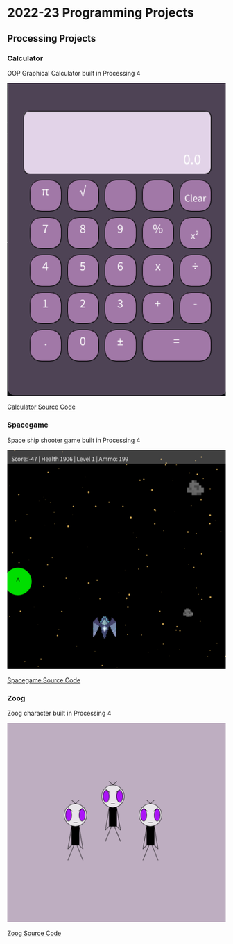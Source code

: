 # 2022-23 Programming Projects

## Processing Projects

### Calculator

OOP Graphical Calculator built in Processing 4

![Running Calculator](https://github.com/Bri0Bri/programming-portfolio/blob/main/images/calc.png?raw=true)

[Calculator Source Code](https://github.com/Bri0Bri/programming-portfolio/tree/main/src/calc)

### Spacegame

Space ship shooter game built in Processing 4

![Running Game](https://github.com/Bri0Bri/programming-portfolio/blob/main/images/space.png?raw=true)

[Spacegame Source Code](https://github.com/Bri0Bri/programming-portfolio/tree/main/src/space)

### Zoog

Zoog character built in Processing 4

![Running Zoog](https://github.com/Bri0Bri/programming-portfolio/blob/main/images/zoog.png?raw=true)

[Zoog Source Code](https://github.com/Bri0Bri/programming-portfolio/tree/main/src/zoog)
